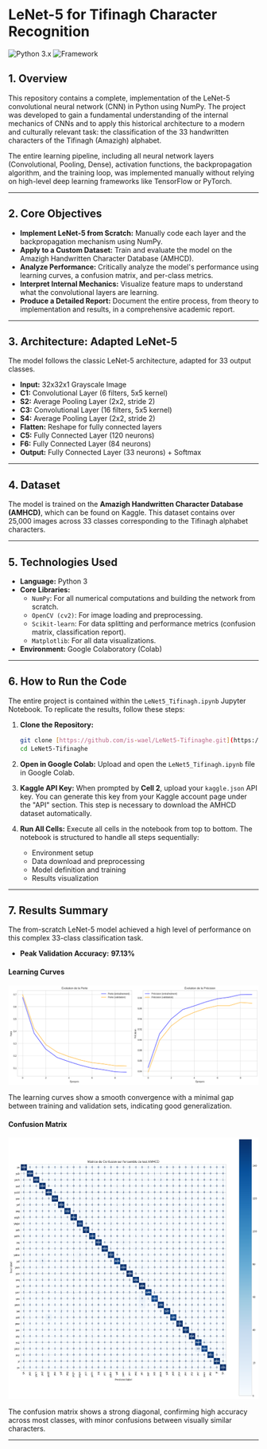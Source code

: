 # LeNet-5 for Tifinagh Character Recognition

![Python 3.x](https://img.shields.io/badge/Python-3.x-blue.svg)
![Framework](https://img.shields.io/badge/Framework-NumPy%20-orange.svg)


## 1. Overview

This repository contains a complete, implementation of the LeNet-5 convolutional neural network (CNN) in Python using NumPy. The project was developed to gain a fundamental understanding of the internal mechanics of CNNs and to apply this historical architecture to a modern and culturally relevant task: the classification of the 33 handwritten characters of the Tifinagh (Amazigh) alphabet.

The entire learning pipeline, including all neural network layers (Convolutional, Pooling, Dense), activation functions, the backpropagation algorithm, and the training loop, was implemented manually without relying on high-level deep learning frameworks like TensorFlow or PyTorch.

---

## 2. Core Objectives

-   **Implement LeNet-5 from Scratch:** Manually code each layer and the backpropagation mechanism using NumPy.
-   **Apply to a Custom Dataset:** Train and evaluate the model on the Amazigh Handwritten Character Database (AMHCD).
-   **Analyze Performance:** Critically analyze the model's performance using learning curves, a confusion matrix, and per-class metrics.
-   **Interpret Internal Mechanics:** Visualize feature maps to understand what the convolutional layers are learning.
-   **Produce a Detailed Report:** Document the entire process, from theory to implementation and results, in a comprehensive academic report.

---

## 3. Architecture: Adapted LeNet-5

The model follows the classic LeNet-5 architecture, adapted for 33 output classes.

-   **Input:** 32x32x1 Grayscale Image
-   **C1:** Convolutional Layer (6 filters, 5x5 kernel)
-   **S2:** Average Pooling Layer (2x2, stride 2)
-   **C3:** Convolutional Layer (16 filters, 5x5 kernel)
-   **S4:** Average Pooling Layer (2x2, stride 2)
-   **Flatten:** Reshape for fully connected layers
-   **C5:** Fully Connected Layer (120 neurons)
-   **F6:** Fully Connected Layer (84 neurons)
-   **Output:** Fully Connected Layer (33 neurons) + Softmax

---

## 4. Dataset

The model is trained on the **Amazigh Handwritten Character Database (AMHCD)**, which can be found on Kaggle. This dataset contains over 25,000 images across 33 classes corresponding to the Tifinagh alphabet characters.

---

## 5. Technologies Used

-   **Language:** Python 3
-   **Core Libraries:**
    -   `NumPy`: For all numerical computations and building the network from scratch.
    -   `OpenCV (cv2)`: For image loading and preprocessing.
    -   `Scikit-learn`: For data splitting and performance metrics (confusion matrix, classification report).
    -   `Matplotlib`: For all data visualizations.
-   **Environment:** Google Colaboratory (Colab)

---

## 6. How to Run the Code

The entire project is contained within the `LeNet5_Tifinagh.ipynb` Jupyter Notebook. To replicate the results, follow these steps:

1.  **Clone the Repository:**
    ```bash
    git clone [https://github.com/is-wael/LeNet5-Tifinaghe.git](https://github.com/is-wael/LeNet5-Tifinaghe.git)
    cd LeNet5-Tifinaghe
    ```

2.  **Open in Google Colab:** Upload and open the `LeNet5_Tifinagh.ipynb` file in Google Colab.

3.  **Kaggle API Key:** When prompted by **Cell 2**, upload your `kaggle.json` API key. You can generate this key from your Kaggle account page under the "API" section. This step is necessary to download the AMHCD dataset automatically.

4.  **Run All Cells:** Execute all cells in the notebook from top to bottom. The notebook is structured to handle all steps sequentially:
    -   Environment setup
    -   Data download and preprocessing
    -   Model definition and training
    -   Results visualization

---

## 7. Results Summary

The from-scratch LeNet-5 model achieved a high level of performance on this complex 33-class classification task.

-   **Peak Validation Accuracy:** **97.13%**

#### Learning Curves
![Learning Curves](results/courbes.png)

The learning curves show a smooth convergence with a minimal gap between training and validation sets, indicating good generalization.

#### Confusion Matrix
![Confusion Matrix](results/matrix.png)

The confusion matrix shows a strong diagonal, confirming high accuracy across most classes, with minor confusions between visually similar characters.

---


